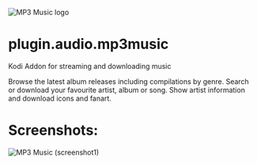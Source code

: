 ![MP3 Music logo](https://github.com/PhantomRaspberryBlower/repository.prb-entertainment-pack/blob/master/plugin.audio.mp3music/resources/icon.png)

plugin.audio.mp3music
======================

Kodi Addon for streaming and downloading music

Browse the latest album releases including compilations by genre. Search or download your favourite artist, album or song. Show artist information and download icons and fanart.

Screenshots:
============
![MP3 Music (screenshot1)](https://github.com/PhantomRaspberryBlower/repository.prb-entertainment-pack/blob/master/plugin.audio.mp3music/resources/media/screenshot000.jpg)
